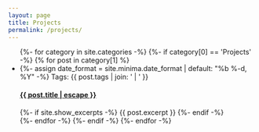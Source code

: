 ```yaml
---
layout: page
title: Projects
permalink: /projects/
---
```

<ul class="post-list">
{%- for category in site.categories -%}
    {%- if category[0] == 'Projects' -%}
        {% for post in category[1] %}
        <li>
            {%- assign date_format = site.minima.date_format | default: "%b %-d, %Y" -%}
            <span class="post-meta"> Tags: {{ post.tags | join: ' | ' }}</span>
            <h4>
            <a class="post-link" href="{{ post.url | relative_url }}">
                {{ post.title | escape }}
            </a>
            </h4>
            {%- if site.show_excerpts -%}
            {{ post.excerpt }}
            {%- endif -%}
        </li>
        {%- endfor -%}
    {%- endif -%}
{%- endfor -%}
</ul>